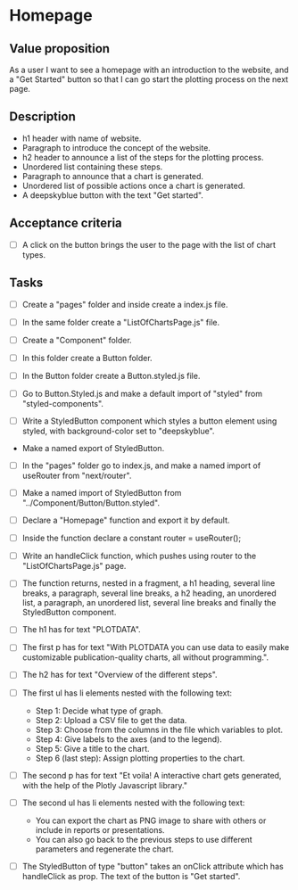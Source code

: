 # Homepage

## Value proposition

As a user
I want to see a homepage with an introduction to the website, and a "Get Started" button so that I can go start the plotting process on the next page.

## Description

- h1 header with name of website.
- Paragraph to introduce the concept of the website.
- h2 header to announce a list of the steps for the plotting process.
- Unordered list containing these steps.
- Paragraph to announce that a chart is generated.
- Unordered list of possible actions once a chart is generated.
- A deepskyblue button with the text "Get started".

## Acceptance criteria

- [ ] A click on the button brings the user to the page with the list of chart types.

## Tasks

- [ ] Create a "pages" folder and inside create a index.js file.

- [ ] In the same folder create a "ListOfChartsPage.js" file.

- [ ] Create a "Component" folder.

- [ ] In this folder create a Button folder.

- [ ] In the Button folder create a Button.styled.js file.

- [ ] Go to Button.Styled.js and make a default import of "styled" from "styled-components".

- [ ] Write a StyledButton component which styles a button element using styled, with background-color set to "deepskyblue".

- Make a named export of StyledButton.

- [ ] In the "pages" folder go to index.js, and make a named import of useRouter from "next/router".

- [ ] Make a named import of StyledButton from "../Component/Button/Button.styled".

- [ ] Declare a "Homepage" function and export it by default.

- [ ] Inside the function declare a constant router = useRouter();

- [ ] Write an handleClick function, which pushes using router to the "ListOfChartsPage.js" page.

- [ ] The function returns, nested in a fragment, a h1 heading, several line breaks, a paragraph, several line breaks, a h2 heading, an unordered list, a paragraph, an unordered list, several line breaks and finally the StyledButton component.

- [ ] The h1 has for text "PLOTDATA".

- [ ] The first p has for text "With PLOTDATA you can use data to easily make customizable publication-quality charts, all without programming.".

- [ ] The h2 has for text "Overview of the different steps".

- [ ] The first ul has li elements nested with the following text:

  - Step 1: Decide what type of graph.
  - Step 2: Upload a CSV file to get the data.
  - Step 3: Choose from the columns in the file which variables to plot.
  - Step 4: Give labels to the axes (and to the legend).
  - Step 5: Give a title to the chart.
  - Step 6 (last step): Assign plotting properties to the chart.

- [ ] The second p has for text "Et voila! A interactive chart gets generated, with the help of the Plotly Javascript library."

- [ ] The second ul has li elements nested with the following text:

  - You can export the chart as PNG image to share with others or include in reports or presentations.
  - You can also go back to the previous steps to use different parameters and regenerate the chart.

- [ ] The StyledButton of type "button" takes an onClick attribute which has handleClick as prop. The text of the button is "Get started".
